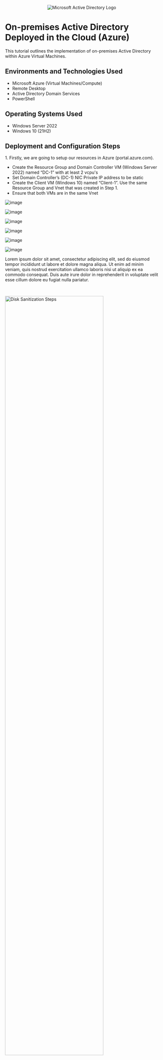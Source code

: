 <p align="center">
<img src="https://i.imgur.com/pU5A58S.png" alt="Microsoft Active Directory Logo"/>
</p>

<h1>On-premises Active Directory Deployed in the Cloud (Azure)</h1>
This tutorial outlines the implementation of on-premises Active Directory within Azure Virtual Machines.<br />

<h2>Environments and Technologies Used</h2>

- Microsoft Azure (Virtual Machines/Compute)
- Remote Desktop
- Active Directory Domain Services
- PowerShell

<h2>Operating Systems Used </h2>

- Windows Server 2022
- Windows 10 (21H2)

<h2>Deployment and Configuration Steps</h2>

<p>
1. Firstly, we are going to setup our resources in Azure (portal.azure.com).
  <ul>
    <li>Create the Resource Group and Domain Controller VM (Windows Server 2022) named “DC-1” with at least 2 vcpu's</l>
    <li>Set Domain Controller’s (DC-1) NIC Private IP address to be static</li>
    <li>Create the Client VM (Windows 10) named “Client-1”. Use the same Resource Group and Vnet that was created in Step 1.</li>
    <li>Ensure that both VMs are in the same Vnet</li>
  </ul>

  ![image](https://github.com/DevinWilliamsIT/configure-ad/assets/155914712/ca4f91b4-7276-4bf7-b343-2c01cd7839f4)

  ![image](https://github.com/DevinWilliamsIT/configure-ad/assets/155914712/c54fb0e8-8d35-4ccb-bb8f-25e729b6f80e)

  ![image](https://github.com/DevinWilliamsIT/configure-ad/assets/155914712/131644f2-2c07-4ee3-acfb-129876d6e676)

  ![image](https://github.com/DevinWilliamsIT/configure-ad/assets/155914712/0bd80de4-1721-45d7-b41a-202c806a910d)

  ![image](https://github.com/DevinWilliamsIT/configure-ad/assets/155914712/cbaba373-cae6-42ef-8708-ae1bc00188a7)

  ![image](https://github.com/DevinWilliamsIT/configure-ad/assets/155914712/704cbd66-0cb7-4b9d-a6fb-2dafa36acb74)






  

  

</p>
<p>
Lorem ipsum dolor sit amet, consectetur adipiscing elit, sed do eiusmod tempor incididunt ut labore et dolore magna aliqua. Ut enim ad minim veniam, quis nostrud exercitation ullamco laboris nisi ut aliquip ex ea commodo consequat. Duis aute irure dolor in reprehenderit in voluptate velit esse cillum dolore eu fugiat nulla pariatur.
</p>
<br />

<p>
<img src="https://i.imgur.com/DJmEXEB.png" height="80%" width="80%" alt="Disk Sanitization Steps"/>
</p>
<p>
Lorem ipsum dolor sit amet, consectetur adipiscing elit, sed do eiusmod tempor incididunt ut labore et dolore magna aliqua. Ut enim ad minim veniam, quis nostrud exercitation ullamco laboris nisi ut aliquip ex ea commodo consequat. Duis aute irure dolor in reprehenderit in voluptate velit esse cillum dolore eu fugiat nulla pariatur.
</p>
<br />

<p>
<img src="https://i.imgur.com/DJmEXEB.png" height="80%" width="80%" alt="Disk Sanitization Steps"/>
</p>
<p>
Lorem ipsum dolor sit amet, consectetur adipiscing elit, sed do eiusmod tempor incididunt ut labore et dolore magna aliqua. Ut enim ad minim veniam, quis nostrud exercitation ullamco laboris nisi ut aliquip ex ea commodo consequat. Duis aute irure dolor in reprehenderit in voluptate velit esse cillum dolore eu fugiat nulla pariatur.
</p>
<br />
